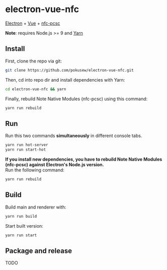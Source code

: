 # electron-vue-nfc

[Electron](https://electronjs.org/) + [Vue](https://vuejs.org/) + [nfc-pcsc](https://github.com/pokusew/nfc-pcsc)

**Note**: requires Node.js >= 9 and [Yarn](https://yarnpkg.com/)


## Install

First, clone the repo via git:

```bash
git clone https://github.com/pokusew/electron-vue-nfc.git
```

Then, cd into repo dir and install dependencies with Yarn:

```bash
cd electron-vue-nfc && yarn
```

Finally, rebuild  Note Native Modules (nfc-pcsc) using this command:
```bash
yarn run rebuild
```


## Run

Run this two commands __simultaneously__ in different console tabs.

```bash
yarn run hot-server
yarn run start-hot
```

**If you install new dependencies,
you have to rebuild Note Native Modules (nfc-pcsc) against Electron's Node.js version.**  
Run the following command:
```bash
yarn run rebuild
```

## Build

Build main and renderer with:
```bash
yarn run build
```

Start built version:
```bash
yarn run start
```


## Package and release

TODO
